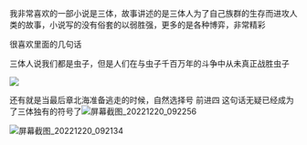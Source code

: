 我非常喜欢的一部小说是三体，故事讲述的是三体人为了自己族群的生存而进攻人类的故事，小说写的没有俗套的以弱胜强，更多的是各种博弈，非常精彩

很喜欢里面的几句话

三体人说我们都是虫子，但是人们在与虫子千百万年的斗争中从未真正战胜虫子

![](C:\Users\dz\Pictures\screenshots\屏幕截图_20221220_092357.png)

还有就是当最后章北海准备逃走的时候，自然选择号 前进四 这句话无疑已经成为了三体独有的符号了![屏幕截图_20221220_092256](C:\Users\dz\Pictures\screenshots\屏幕截图_20221220_092256.png)

![屏幕截图_20221220_092134](C:\Users\dz\Pictures\screenshots\屏幕截图_20221220_092134.png)